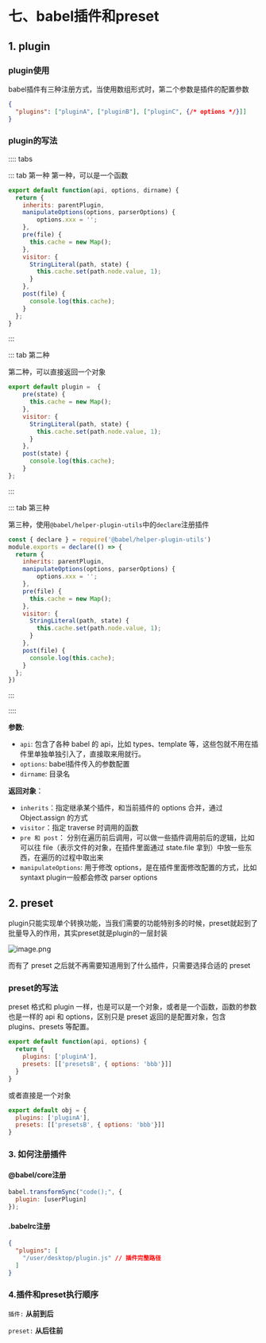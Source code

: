 # 七、babel插件和preset

## 1. plugin

### plugin使用

babel插件有三种注册方式，当使用数组形式时，第二个参数是插件的配置参数

```json
{
  "plugins": ["pluginA", ["pluginB"], ["pluginC", {/* options */}]]
}
```

### plugin的写法

:::: tabs

::: tab 第一种
第一种，可以是一个函数

```js
export default function(api, options, dirname) {
  return {
    inherits: parentPlugin,
    manipulateOptions(options, parserOptions) {
        options.xxx = '';
    },
    pre(file) {
      this.cache = new Map();
    },
    visitor: {
      StringLiteral(path, state) {
        this.cache.set(path.node.value, 1);
      }
    },
    post(file) {
      console.log(this.cache);
    }
  };
}
```
:::

::: tab 第二种

第二种，可以直接返回一个对象

```js
export default plugin =  {
    pre(state) {
      this.cache = new Map();
    },
    visitor: {
      StringLiteral(path, state) {
        this.cache.set(path.node.value, 1);
      }
    },
    post(state) {
      console.log(this.cache);
    }
};
```

:::

::: tab 第三种

第三种，使用`@babel/helper-plugin-utils`中的`declare`注册插件

```js
const { declare } = require('@babel/helper-plugin-utils')
module.exports = declare(() => {
  return {
    inherits: parentPlugin,
    manipulateOptions(options, parserOptions) {
        options.xxx = '';
    },
    pre(file) {
      this.cache = new Map();
    },
    visitor: {
      StringLiteral(path, state) {
        this.cache.set(path.node.value, 1);
      }
    },
    post(file) {
      console.log(this.cache);
    }
  };
})
```
:::

::::


**参数**:

+ `api`: 包含了各种 babel 的 api，比如 types、template 等，这些包就不用在插件里单独单独引入了，直接取来用就行。
+ `options`: babel插件传入的参数配置
+ `dirname`: 目录名

**返回对象**：
+ `inherits`：指定继承某个插件，和当前插件的 options 合并，通过 Object.assign 的方式
+ `visitor`：指定 traverse 时调用的函数
+ `pre 和 post`： 分别在遍历前后调用，可以做一些插件调用前后的逻辑，比如可以往 file（表示文件的对象，在插件里面通过 state.file 拿到）中放一些东西，在遍历的过程中取出来
+ `manipulateOptions`: 用于修改 options，是在插件里面修改配置的方式，比如 syntaxt plugin一般都会修改 parser options

## 2. preset
plugin只能实现单个转换功能，当我们需要的功能特别多的时候，preset就起到了批量导入的作用，其实preset就是plugin的一层封装

![image.png](http://tva1.sinaimg.cn/large/006vSZ9Ugy1gy0klqfklij30pk0jrwmi.jpg)

而有了 preset 之后就不再需要知道用到了什么插件，只需要选择合适的 preset

### preset的写法
preset 格式和 plugin 一样，也是可以是一个对象，或者是一个函数，函数的参数也是一样的 api 和 options，区别只是 preset 返回的是配置对象，包含 plugins、presets 等配置。

```js
export default function(api, options) {
  return {
    plugins: ['pluginA'],
    presets: [['presetsB', { options: 'bbb'}]]
  }
}
```
或者直接是一个对象

```js
export default obj = {
  plugins: ['pluginA'],
  presets: [['presetsB', { options: 'bbb'}]]
}
```

### 3. 如何注册插件


#### @babel/core注册

```js
babel.transformSync("code();", {
  plugin: [userPlugin]
});
```

#### .babelrc注册
```json
{
  "plugins": [
    "/user/desktop/plugin.js" // 插件完整路径
  ]
}
```


### 4.插件和preset执行顺序

`插件:` **从前到后**

`preset:` **从后往前**